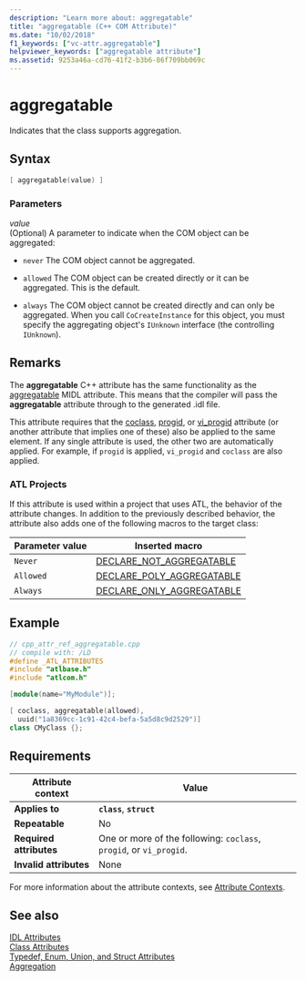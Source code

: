```yaml
---
description: "Learn more about: aggregatable"
title: "aggregatable (C++ COM Attribute)"
ms.date: "10/02/2018"
f1_keywords: ["vc-attr.aggregatable"]
helpviewer_keywords: ["aggregatable attribute"]
ms.assetid: 9253a46a-cd76-41f2-b3b6-86f709bb069c
---
```

# aggregatable

Indicates that the class supports aggregation.

## Syntax

```cpp
[ aggregatable(value) ]
```

### Parameters

*value*<br/>
(Optional) A parameter to indicate when the COM object can be aggregated:

- `never` The COM object cannot be aggregated.

- `allowed` The COM object can be created directly or it can be aggregated. This is the default.

- `always` The COM object cannot be created directly and can only be aggregated. When you call `CoCreateInstance` for this object, you must specify the aggregating object's `IUnknown` interface (the controlling `IUnknown`).

## Remarks

The **aggregatable** C++ attribute has the same functionality as the [aggregatable](/windows/win32/Midl/aggregatable) MIDL attribute. This means that the compiler will pass the **aggregatable** attribute through to the generated .idl file.

This attribute requires that the [coclass](coclass.md), [progid](progid.md), or [vi_progid](vi-progid.md) attribute (or another attribute that implies one of these) also be applied to the same element. If any single attribute is used, the other two are automatically applied. For example, if `progid` is applied, `vi_progid` and `coclass` are also applied.

### ATL Projects

If this attribute is used within a project that uses ATL, the behavior of the attribute changes. In addition to the previously described behavior, the attribute also adds one of the following macros to the target class:

|Parameter value|Inserted macro|
|---------------------|--------------------|
|`Never`|[DECLARE_NOT_AGGREGATABLE](../../atl/reference/aggregation-and-class-factory-macros.md#declare_not_aggregatable)|
|`Allowed`|[DECLARE_POLY_AGGREGATABLE](../../atl/reference/aggregation-and-class-factory-macros.md#declare_poly_aggregatable)|
|`Always`|[DECLARE_ONLY_AGGREGATABLE](../../atl/reference/aggregation-and-class-factory-macros.md#declare_only_aggregatable)|

## Example

```cpp
// cpp_attr_ref_aggregatable.cpp
// compile with: /LD
#define _ATL_ATTRIBUTES
#include "atlbase.h"
#include "atlcom.h"

[module(name="MyModule")];

[ coclass, aggregatable(allowed),
  uuid("1a8369cc-1c91-42c4-befa-5a5d8c9d2529")]
class CMyClass {};
```

## Requirements

| Attribute context | Value |
|-|-|
|**Applies to**|**`class`**, **`struct`**|
|**Repeatable**|No|
|**Required attributes**|One or more of the following: `coclass`, `progid`, or `vi_progid`.|
|**Invalid attributes**|None|

For more information about the attribute contexts, see [Attribute Contexts](cpp-attributes-com-net.md#contexts).

## See also

[IDL Attributes](idl-attributes.md)<br/>
[Class Attributes](class-attributes.md)<br/>
[Typedef, Enum, Union, and Struct Attributes](typedef-enum-union-and-struct-attributes.md)<br/>
[Aggregation](/windows/win32/com/aggregation)
